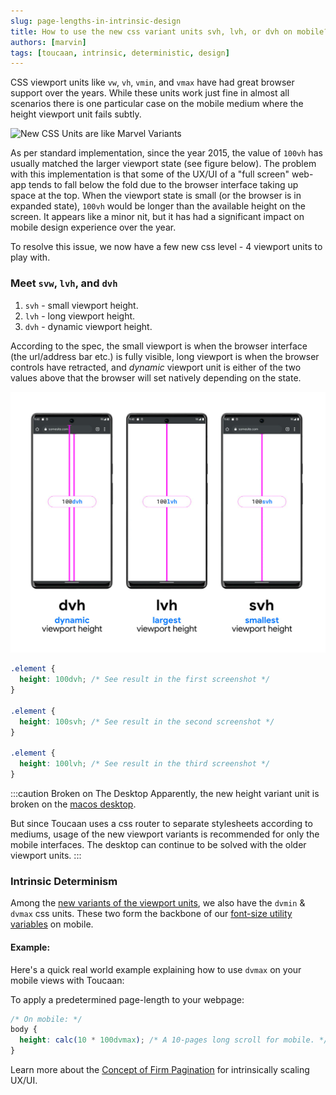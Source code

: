 ```yaml
---
slug: page-lengths-in-intrinsic-design
title: How to use the new css variant units svh, lvh, or dvh on mobile?
authors: [marvin]
tags: [toucaan, intrinsic, deterministic, design]
---
```


CSS viewport units like `vw`, `vh`, `vmin`, and `vmax` have had great browser support over the years. While these units work just fine in almost all scenarios there is one particular case on the mobile medium where the height viewport unit fails subtly. 

![New CSS Units are like Marvel Variants](https://i.redd.it/i73598e01ti31.jpg)

<!--truncate-->

As per standard implementation, since the year 2015, the value of `100vh` has usually matched the larger viewport state (see figure below). The problem with this implementation is that some of the UX/UI of a "full screen" web-app tends to fall below the fold due to the browser interface taking up space at the top. When the viewport state is small (or the browser is in expanded state), `100vh` would be longer than the available height on the screen. It appears like a minor nit, but it has had a significant impact on mobile design experience over the year.

To resolve this issue, we now have a few new css level - 4 viewport units to play with. 


### Meet `svw`, `lvh`, and `dvh` 

1. `svh` - small viewport height.
2. `lvh` - long viewport height.
3. `dvh` - dynamic viewport height.

According to the spec, the small viewport is when the browser interface (the url/address bar etc.) is fully visible, long viewport is when the browser controls have retracted, and _dynamic_ viewport unit is either of the two values above that the browser will set natively depending on the state.

![svh lvh dvh on Android](./lvh-svh-android.jpg "lvh svh dvh on android")


```css
.element {
  height: 100dvh; /* See result in the first screenshot */
}

.element {
  height: 100svh; /* See result in the second screenshot */
}

.element {
  height: 100lvh; /* See result in the third screenshot */
}
```

:::caution Broken on The Desktop
Apparently, the new height variant unit is broken on the [macos desktop](https://bugs.webkit.org/show_bug.cgi?id=242758). 

But since Toucaan uses a css router to separate stylesheets according to mediums, usage of the new viewport variants is recommended for only the mobile interfaces. The desktop can continue to be solved with the older viewport units. 
:::


### Intrinsic Determinism  

Among the [new variants of the viewport units](https://caniuse.com/viewport-unit-variants), we also have the `dvmin` & `dvmax` css units. These two form the backbone of our [font-size utility variables](https://toucaan.com/docs/typography/introduction.md) on mobile.

#### Example:
Here's a quick real world example explaining how to use `dvmax` on your mobile views with Toucaan:

To apply a predetermined page-length to your webpage:

```css
/* On mobile: */
body {
  height: calc(10 * 100dvmax); /* A 10-pages long scroll for mobile. */ 
}
```

Learn more about the [Concept of Firm Pagination](https://toucaan.com/docs/web-design/pagination.md) for intrinsically scaling UX/UI.
